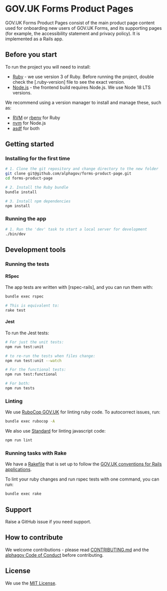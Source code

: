 # GOV.UK Forms Product Pages

GOV.UK Forms Product Pages consist of the main product page content used for
onboarding new users of GOV.UK Forms, and its supporting pages (for example,
the accessibility statement and privacy policy). It is implemented as a
Rails app.

## Before you start

To run the project you will need to install:

- [Ruby](https://www.ruby-lang.org/en/) - we use version 3 of Ruby. Before
  running the project, double check the [.ruby-version] file to see the exact
  version.
- [Node.js](https://nodejs.org/en/) - the frontend build requires Node.js. We use Node 18 LTS versions.

We recommend using a version manager to install and manage these, such as:

- [RVM](https://rvm.io/) or [rbenv](https://github.com/rbenv/rbenv) for Ruby
- [nvm](https://github.com/nvm-sh/nvm) for Node.js
- [asdf](https://github.com/asdf-vm/asdf) for both

## Getting started

### Installing for the first time

```bash
# 1. Clone the git repository and change directory to the new folder
git clone git@github.com/alphagov/forms-product-page.git
cd forms-product-page

# 2. Install the Ruby bundle
bundle install

# 3. Install npm dependencies
npm install
```

### Running the app

```bash
# 1. Run the 'dev' task to start a local server for development
./bin/dev
```

## Development tools

### Running the tests

#### RSpec

The app tests are written with [rspec-rails], and you can run them with:

```bash
bundle exec rspec

# This is equivalent to:
rake test
```

#### Jest

To run the Jest tests:

```bash
# For just the unit tests:
npm run test:unit

# to re-run the tests when files change:
npm run test:unit --watch

# For the functional tests:
npm run test:functional

# For both:
npm run tests
```

### Linting

We use [RuboCop GOV.UK] for linting ruby code. To autocorrect issues, run:

```bash
bundle exec rubocop -A
```

We also use [Standard] for linting javascript code:

```bash
npm run lint
```

[RuboCop GOV.UK]: https://github.com/alphagov/rubocop-govuk
[Standard]: https://github.com/standard/standard

### Running tasks with Rake

We have a [Rakefile](./Rakefile) that is set up to follow the [GOV.UK conventions for Rails applications].

To lint your ruby changes and run rspec tests with one command, you can run:

```bash
bundle exec rake
```

[GOV.UK conventions for Rails applications]: https://docs.publishing.service.gov.uk/manual/configure-linting.html#configuring-rails

## Support

Raise a GitHub issue if you need support.

## How to contribute

We welcome contributions - please read [CONTRIBUTING.md](CONTRIBUTING.md) and the [alphagov Code of Conduct](https://github.com/alphagov/.github/blob/main/CODE_OF_CONDUCT.md) before contributing.

## License

We use the [MIT License](https://opensource.org/licenses/MIT).
